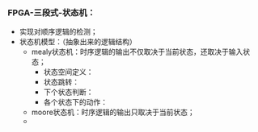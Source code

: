 ### FPGA-三段式-状态机：  
  - 实现对顺序逻辑的检测；  
  - 状态机模型：（抽象出来的逻辑结构）  
    - mealy状态机：时序逻辑的输出不仅取决于当前状态，还取决于输入状态；  
      - 状态空间定义：
      - 状态跳转：
      - 下个状态判断：
      - 各个状态下的动作：
    - moore状态机：时序逻辑的输出只取决于当前状态；  
    - 
